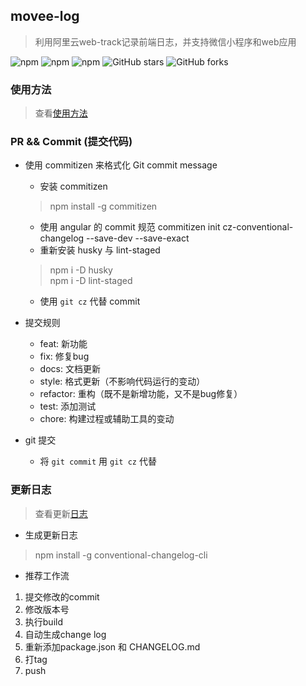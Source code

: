 ## movee-log
> 利用阿里云web-track记录前端日志，并支持微信小程序和web应用

![npm](https://img.shields.io/npm/dt/movee-log) ![npm](https://img.shields.io/npm/v/movee-log) ![npm](https://img.shields.io/npm/l/movee-log) ![GitHub stars](https://img.shields.io/github/stars/HongYangHT/movee-log?style=social) ![GitHub forks](https://img.shields.io/github/forks/HongYangHT/movee-log?style=social)

### 使用方法
> 查看[使用方法](./USEAGE.md)

### PR && Commit (提交代码)
- 使用 commitizen 来格式化 Git commit message
  - 安装 commitizen
  > npm install -g commitizen
  - 使用 angular 的 commit 规范 commitizen init cz-conventional-changelog --save-dev --save-exact
  - 重新安装 husky 与 lint-staged
  > npm i -D husky  
  > npm i -D lint-staged
  - 使用 `git cz` 代替 commit

- 提交规则
  - feat: 新功能
  - fix: 修复bug
  - docs: 文档更新
  - style: 格式更新（不影响代码运行的变动）
  - refactor: 重构（既不是新增功能，又不是bug修复）
  - test: 添加测试
  - chore: 构建过程或辅助工具的变动

- git 提交
  - 将 `git commit` 用 `git cz` 代替 

### 更新日志
> 查看更新[日志](./CHANGELOG.md)

- 生成更新日志
> npm install -g conventional-changelog-cli

- 推荐工作流
1. 提交修改的commit
2. 修改版本号
3. 执行build
4. 自动生成change log
5. 重新添加package.json 和 CHANGELOG.md
6. 打tag
7. push
